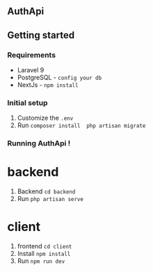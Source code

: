 ## AuthApi

## Getting started

### Requirements

- Laravel 9 
- PostgreSQL - `config your db`
- NextJs - `npm install `
### Initial setup

1. Customize the `.env`
2. Run `composer install  php artisan migrate`

### Running AuthApi ! 

# backend
1. Backend `cd backend`
2. Run `php artisan serve`

# client
1. frontend `cd client`
2. Install `npm install`
3. Run `npm run dev`
   
   



